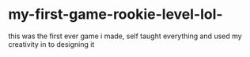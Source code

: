 # my-first-game-rookie-level-lol-
this was the first ever game i made, self taught everything and used my creativity in to designing it
